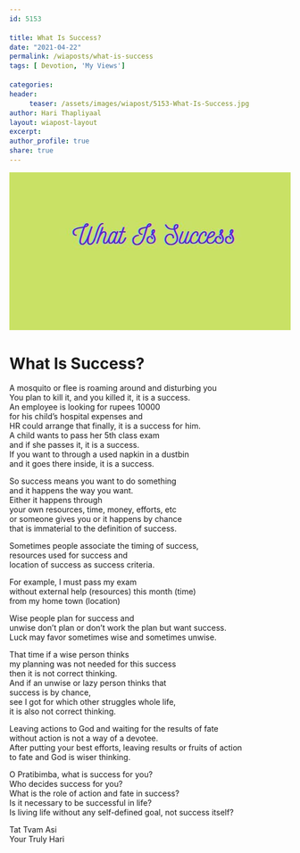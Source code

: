 ```yaml
--- 
id: 5153

title: What Is Success?
date: "2021-04-22"
permalink: /wiaposts/what-is-success
tags: [ Devotion, 'My Views']    

categories: 
header:
     teaser: /assets/images/wiapost/5153-What-Is-Success.jpg
author: Hari Thapliyaal 
layout: wiapost-layout
excerpt:  
author_profile: true 
share: true 
---
```


![What Is Success?](/assets/images/wiapost/5153-What-Is-Success.jpg)     
   
# What Is Success?   
     
A mosquito or flee is roaming around and disturbing you     
You plan to kill it, and you killed it, it is a success.     
An employee is looking for rupees 10000     
for his child’s hospital expenses and     
HR could arrange that finally, it is a success for him.     
A child wants to pass her 5th class exam     
and if she passes it, it is a success.     
If you want to through a used napkin in a dustbin     
and it goes there inside, it is a success.    
    
So success means you want to do something     
and it happens the way you want.     
Either it happens through     
your own resources, time, money, efforts, etc     
or someone gives you or it happens by chance     
that is immaterial to the definition of success.    
    
Sometimes people associate the timing of success,     
resources used for success and     
location of success as success criteria.    
    
For example, I must pass my exam     
without external help (resources) this month (time)     
from my home town (location)    
    
Wise people plan for success and     
unwise don’t plan or don’t work the plan but want success.     
Luck may favor sometimes wise and sometimes unwise.    
    
That time if a wise person thinks     
my planning was not needed for this success     
then it is not correct thinking.     
And if an unwise or lazy person thinks that     
success is by chance,     
see I got for which other struggles whole life,     
it is also not correct thinking.    
    
Leaving actions to God and waiting for the results of fate     
without action is not a way of a devotee.     
After putting your best efforts, leaving results or fruits of action     
to fate and God is wiser thinking.    
    
O Pratibimba, what is success for you?     
Who decides success for you?     
What is the role of action and fate in success?     
Is it necessary to be successful in life?     
Is living life without any self-defined goal, not success itself?    
    
Tat Tvam Asi     
Your Truly Hari    
    
